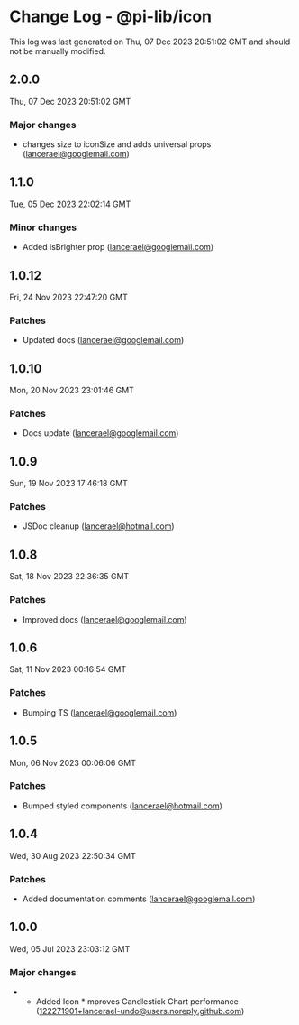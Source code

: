 # Change Log - @pi-lib/icon

This log was last generated on Thu, 07 Dec 2023 20:51:02 GMT and should not be manually modified.

<!-- Start content -->

## 2.0.0

Thu, 07 Dec 2023 20:51:02 GMT

### Major changes

- changes size to iconSize and adds universal props (lancerael@googlemail.com)

## 1.1.0

Tue, 05 Dec 2023 22:02:14 GMT

### Minor changes

- Added isBrighter prop (lancerael@googlemail.com)

## 1.0.12

Fri, 24 Nov 2023 22:47:20 GMT

### Patches

- Updated docs (lancerael@googlemail.com)

## 1.0.10

Mon, 20 Nov 2023 23:01:46 GMT

### Patches

- Docs update (lancerael@googlemail.com)

## 1.0.9

Sun, 19 Nov 2023 17:46:18 GMT

### Patches

- JSDoc cleanup (lancerael@hotmail.com)

## 1.0.8

Sat, 18 Nov 2023 22:36:35 GMT

### Patches

- Improved docs (lancerael@googlemail.com)

## 1.0.6

Sat, 11 Nov 2023 00:16:54 GMT

### Patches

- Bumping TS (lancerael@googlemail.com)

## 1.0.5

Mon, 06 Nov 2023 00:06:06 GMT

### Patches

- Bumped styled components (lancerael@hotmail.com)

## 1.0.4

Wed, 30 Aug 2023 22:50:34 GMT

### Patches

- Added documentation comments (lancerael@googlemail.com)

## 1.0.0

Wed, 05 Jul 2023 23:03:12 GMT

### Major changes

- - Added Icon \* mproves Candlestick Chart performance (122271901+lancerael-undo@users.noreply.github.com)
